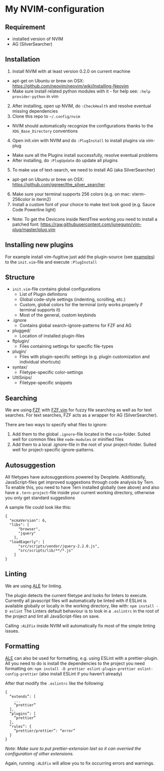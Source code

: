# My NVIM-configuration

## Requirement
* installed version of NVIM
* AG (SilverSearcher) 

## Installation
1. Install NVIM with at least version 0.2.0 on current machine
  * apt-get on Ubuntu or brew on OSX: https://github.com/neovim/neovim/wiki/Installing-Neovim
  * Make sure install related python modules with it - for help see: `:help provider-python` in vim
2. After installing, open up NVIM, do `:CheckHealth` and resolve eventual missing dependencies
3. Clone this repo to `~/.config/nvim`
  * NVIM should automatically recognize the configurations thanks to the `XDG_Base_Directory` conventions
4. Open init.vim with NVIM and do `:PlugInstall` to install plugins via vim-plug
  * Make sure all the Plugins install successfully, resolve eventual problems
  * After installing, do `:PlugUpdate` do update all plugins
5. To make use of text-search, we need to install AG (aka SilverSearcher)
  * apt-get on Ubuntu or brew on OSX: https://github.com/ggreer/the_silver_searcher
6. Make sure your terminal supports 256 colors (e.g. on mac: xterm-256color in iterm2)
7. Install a custom font of your choice to make text look good (e.g. Sauce Code Powerline light)
  * Note: To get the Devicons inside NerdTree working you need to install a patched font: https://raw.githubusercontent.com/junegunn/vim-plug/master/plug.vim

## Installing new plugins
For example install vim-fugitive just add the plugin-source (see [examples](https://github.com/junegunn/vim-plug#example)) to the `init.vim`-file and execute `:PlugInstall`

## Structure
* `init.vim`-file contains global configurations
  * List of Plugin definitons
  * Global code-style settings (indenting, scrolling, etc.)
  * Custom, global colors for the terminal (only works properly if terminal supports it)
  * Most of the general, custom keybinds
* .ignore
  * Contains global search-ignore-patterns for FZF and AG
* plugged/
  * Location of installed plugin-files
* ftplugin/
  * Files containing settings for specific file-types
* plugin/
  * Files with plugin-specific settings (e.g. plugin customization and individual shortcuts)
* syntax/
  * Filetype-specific color-settings
* UltiSnips/
  * Filetype-specific snippets
  
## Searching
We are using [FZF](https://github.com/junegunn/fzf) with [FZF.vim](https://github.com/junegunn/fzf.vim) for fuzzy file searching as well as for text searches.
For text searches, FZF acts as a wrapper for AG (SilverSearcher). 

There are two ways to specify what files to ignore:

1. Add them to the global `.ignore`-file located in the `nvim`-folder. Suited well for common files like `node-modules` or minified files
2. Add them to a local .ignore-file in the root of your project-folder. Suited well for project-specific ignore-patterns.

## Autosuggestion
All filetypes have autosuggestions powered by Deoplete. Additionally, JavaScript-files get improved suggestions through code analysis by Tern.
To enable this, you need to have Tern installed globally (see above) and also have a `.tern-project`-file inside your current working directory, otherwise you only get standard suggestions

A sample file could look like this:
```
{
  "ecmaVersion": 6,
  "libs": [
      "browser",
      "jquery"
    ],
  "loadEagerly": [
      "src/scripts/vendor/jquery-2.2.0.js",
      "src/scripts/lib/**/*.js"
    ]
}
```

## Linting
We are using [ALE](https://github.com/w0rp/ale) for linting.

The plugin detects the current filetype and looks for linters to execute.
Currently all javascript files will automatically be linted with if ESLint is available globally or locally in the working directory, like with: `npm install -D eslint`
The Linters default behaviour is to look in a `.eslintrc` in the root of the project and lint all JavaScript-files on save.

Calling `:ALEFix` inside NVIM will automatically fix most of the simple linting issues.

## Formatting
[ALE](https://github.com/w0rp/ale) can also be used for formatting, e.g. using ESLint with a prettier-plugin.
All you need to do is install the dependencies to the project you need formatting on: 
`npm install -D prettier eslint-plugin-prettier eslint-config-prettier`
(also install ESLint if you haven't already)

After that modify the `.eslintrc` like the following:
```
{
  “extends”: [
    ...
    “prettier”
  ],
  “plugins”: [
    “prettier”
  ],
  “rules”: {
    “prettier/prettier”: “error”
  }
}
```
_Note: Make sure to put prettier-extension last so it can overried the configuration of other extensions._

Again, running `:ALEFix` will allow you to fix occurring errors and warnings.
